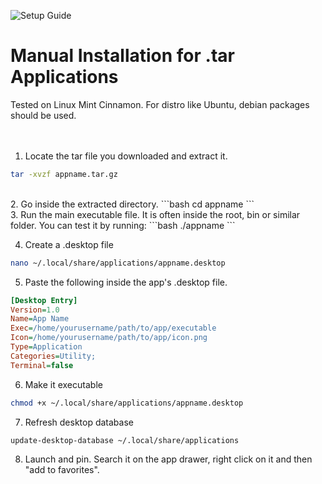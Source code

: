 ![Setup Guide](https://img.shields.io/badge/Setup-Guide-blue.svg)
# Manual Installation for .tar Applications
Tested on Linux Mint Cinnamon. For distro like Ubuntu, debian packages should be used.<br><br><br>

1. Locate the tar file you downloaded and extract it.
```bash
tar -xvzf appname.tar.gz
```
<br>
2. Go inside the extracted directory.
```bash
cd appname
```
<br>
3. Run the main executable file. It is often inside the root, bin or similar folder.
You can test it by running:
```bash
./appname
```

4. Create a .desktop file
```bash
nano ~/.local/share/applications/appname.desktop
```

5. Paste the following inside the app's .desktop file.
```ini
[Desktop Entry]
Version=1.0
Name=App Name
Exec=/home/yourusername/path/to/app/executable
Icon=/home/yourusername/path/to/app/icon.png
Type=Application
Categories=Utility;
Terminal=false
```


6. Make it executable
```bash
chmod +x ~/.local/share/applications/appname.desktop
```


7. Refresh desktop database
```bash
update-desktop-database ~/.local/share/applications
```


8. Launch and pin. Search it on the app drawer, right click on it and then "add to favorites".
